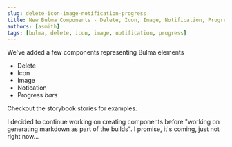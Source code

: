 ```yaml
---
slug: delete-icon-image-notification-progress
title: New Bulma Components - Delete, Icon, Image, Notification, Progress
authors: [asmith]
tags: [bulma, delete, icon, image, notification, progress]
---
```


We've added a few components representing Bulma elements

- Delete
- Icon
- Image
- Notication
- Progress _bars_

<!-- truncate -->

Checkout the storybook stories for examples.

I decided to continue working on creating components before "working on generating markdown as part of the builds". I promise, it's coming, just not right now...
